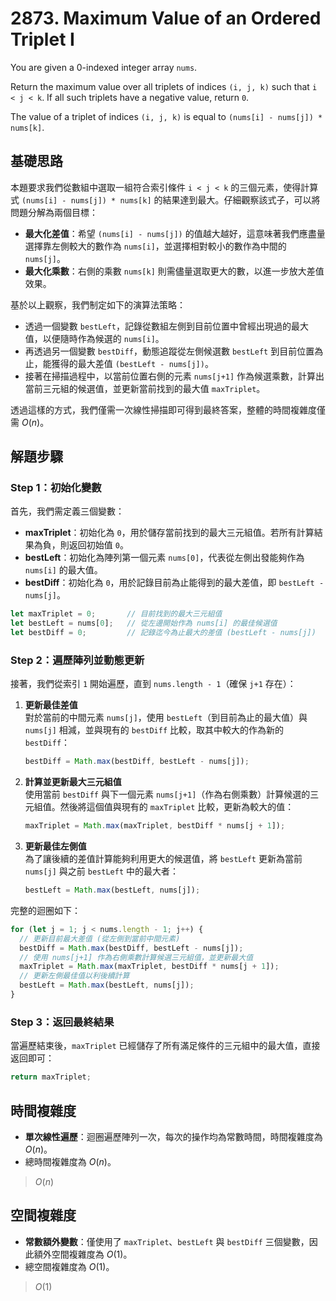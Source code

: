# 2873. Maximum Value of an Ordered Triplet I

You are given a 0-indexed integer array `nums`.

Return the maximum value over all triplets of indices `(i, j, k)` such 
that `i < j < k`. If all such triplets have a negative value, return `0`.

The value of a triplet of indices `(i, j, k)` is equal to `(nums[i] - nums[j]) * nums[k]`.

## 基礎思路

本題要求我們從數組中選取一組符合索引條件 `i < j < k` 的三個元素，使得計算式 `(nums[i] - nums[j]) * nums[k]` 的結果達到最大。仔細觀察該式子，可以將問題分解為兩個目標：

- **最大化差值**：希望 `(nums[i] - nums[j])` 的值越大越好，這意味著我們應盡量選擇靠左側較大的數作為 `nums[i]`，並選擇相對較小的數作為中間的 `nums[j]`。
- **最大化乘數**：右側的乘數 `nums[k]` 則需儘量選取更大的數，以進一步放大差值效果。

基於以上觀察，我們制定如下的演算法策略：

- 透過一個變數 `bestLeft`，記錄從數組左側到目前位置中曾經出現過的最大值，以便隨時作為候選的 `nums[i]`。
- 再透過另一個變數 `bestDiff`，動態追蹤從左側候選數 `bestLeft` 到目前位置為止，能獲得的最大差值 `(bestLeft - nums[j])`。
- 接著在掃描過程中，以當前位置右側的元素 `nums[j+1]` 作為候選乘數，計算出當前三元組的候選值，並更新當前找到的最大值 `maxTriplet`。

透過這樣的方式，我們僅需一次線性掃描即可得到最終答案，整體的時間複雜度僅需 $O(n)$。

## 解題步驟

### Step 1：初始化變數

首先，我們需定義三個變數：
- **maxTriplet**：初始化為 `0`，用於儲存當前找到的最大三元組值。若所有計算結果為負，則返回初始值 `0`。
- **bestLeft**：初始化為陣列第一個元素 `nums[0]`，代表從左側出發能夠作為 `nums[i]` 的最大值。
- **bestDiff**：初始化為 `0`，用於記錄目前為止能得到的最大差值，即 `bestLeft - nums[j]`。

```typescript
let maxTriplet = 0;       // 目前找到的最大三元組值
let bestLeft = nums[0];   // 從左邊開始作為 nums[i] 的最佳候選值
let bestDiff = 0;         // 記錄迄今為止最大的差值 (bestLeft - nums[j])
```

### Step 2：遍歷陣列並動態更新

接著，我們從索引 `1` 開始遍歷，直到 `nums.length - 1`（確保 `j+1` 存在）：

1. **更新最佳差值**  
   對於當前的中間元素 `nums[j]`，使用 `bestLeft`（到目前為止的最大值）與 `nums[j]` 相減，並與現有的 `bestDiff` 比較，取其中較大的作為新的 `bestDiff`：
   ```typescript
   bestDiff = Math.max(bestDiff, bestLeft - nums[j]);
   ```

2. **計算並更新最大三元組值**  
   使用當前 `bestDiff` 與下一個元素 `nums[j+1]`（作為右側乘數）計算候選的三元組值。然後將這個值與現有的 `maxTriplet` 比較，更新為較大的值：
   ```typescript
   maxTriplet = Math.max(maxTriplet, bestDiff * nums[j + 1]);
   ```

3. **更新最佳左側值**  
   為了讓後續的差值計算能夠利用更大的候選值，將 `bestLeft` 更新為當前 `nums[j]` 與之前 `bestLeft` 中的最大者：
   ```typescript
   bestLeft = Math.max(bestLeft, nums[j]);
   ```

完整的迴圈如下：

```typescript
for (let j = 1; j < nums.length - 1; j++) {
  // 更新目前最大差值 (從左側到當前中間元素)
  bestDiff = Math.max(bestDiff, bestLeft - nums[j]);
  // 使用 nums[j+1] 作為右側乘數計算候選三元組值，並更新最大值
  maxTriplet = Math.max(maxTriplet, bestDiff * nums[j + 1]);
  // 更新左側最佳值以利後續計算
  bestLeft = Math.max(bestLeft, nums[j]);
}
```

### Step 3：返回最終結果

當遍歷結束後，`maxTriplet` 已經儲存了所有滿足條件的三元組中的最大值，直接返回即可：

```typescript
return maxTriplet;
```

## 時間複雜度

- **單次線性遍歷**：迴圈遍歷陣列一次，每次的操作均為常數時間，時間複雜度為 $O(n)$。
- 總時間複雜度為 $O(n)$。

> $O(n)$

## 空間複雜度

- **常數額外變數**：僅使用了 `maxTriplet`、`bestLeft` 與 `bestDiff` 三個變數，因此額外空間複雜度為 $O(1)$。
- 總空間複雜度為 $O(1)$。

> $O(1)$
